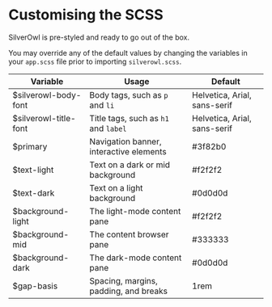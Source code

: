 # Customising the SCSS

SilverOwl is pre-styled and ready to go out of the box.

You may override any of the default values by changing the variables in your `app.scss` file prior to importing `silverowl.scss`. 

| Variable              | Usage                                   | Default                      |
|-----------------------|-----------------------------------------|------------------------------|
| $silverowl-body-font  | Body tags, such as `p` and `li`         | Helvetica, Arial, sans-serif | 
| $silverowl-title-font | Title tags, such as `h1` and `label`    | Helvetica, Arial, sans-serif |
| $primary              | Navigation banner, interactive elements | #3f82b0                      |
| $text-light           | Text on a dark or mid background        | #f2f2f2                      |
| $text-dark            | Text on a light background              | #0d0d0d                      |
| $background-light     | The light-mode content pane             | #f2f2f2                      |
| $background-mid       | The content browser pane                | #333333                      |
| $background-dark      | The dark-mode content pane              | #0d0d0d                      |
| $gap-basis            | Spacing, margins, padding, and breaks   | 1rem                         |
